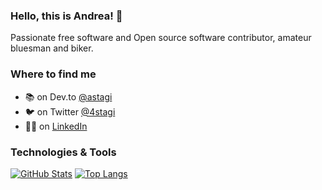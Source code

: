 ### Hello, this is Andrea! 👋

Passionate free software and Open source software contributor, amateur bluesman and biker.

### Where to find me

- 📚 on Dev.to [@astagi](https://dev.to/astagi)
- 🐦 on Twitter [@4stagi](https://twitter.com/4stagi)
- 👨‍💼 on [LinkedIn](https://www.linkedin.com/in/andreastagi/)

### Technologies & Tools

[![GitHub Stats](https://github-readme-stats.vercel.app/api?username=astagi&line_height=31.5&theme=blue-green&show_icons=true&count_private=true&include_all_commits=true&hide=contribs,stars)](https://github.com/astagi)
[![Top Langs](https://github-readme-stats.vercel.app/api/top-langs/?username=astagi&layout=compact&theme=blue-green)](https://github.com/astagi)
